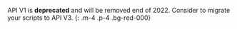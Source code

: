 API V1 is **deprecated** and will be removed end of 2022. 
Consider to migrate your scripts to API V3.
{: .m-4 .p-4 .bg-red-000}
